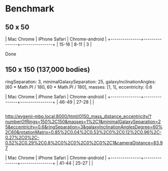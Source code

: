 # Benchmark

## 50 x 50

|  Mac Chrome   | iPhone Safari | Chrome-android |
+---------------+---------------+----------------+
|     15-16     |      8-11     |        3       |

Done


## 150 x 150 (137,000 bodies)

ringSeparation: 3,
minimalGalaxySeparation: 25,
galaxyInclinationAngles: [60 * Math.PI / 180, 60 * Math.PI / 180],
masses: [1, 1],
eccentricity: 0.6

|  Mac Chrome   | iPhone Safari | Chrome-android |
+---------------+---------------+----------------+
|     46-49     |      27-28    |                |

##

http://evgenii-mbp.local:8000/html/0150_mass_distance_eccentricity/?numberOfRings=150%2C150&masses=1%2C1&minimalGalaxySeparation=25&eccentricity=0.6&ringSeparation=3&galaxyInclinationAnglesDegree=60%2C60&rotationMatrix=0.85%2C0.04%2C0.53%2C0%2C0.12%2C0.96%2C-0.27%2C0%2C-0.52%2C0.29%2C0.8%2C0%2C0%2C0%2C0%2C1&cameraDistance=83.97

|  Mac Chrome   | iPhone Safari | Chrome-android |
+---------------+---------------+----------------+
|     41-44     |      25-27    |                |

